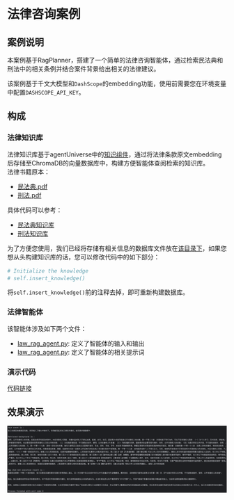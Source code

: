 # 法律咨询案例
## 案例说明
本案例基于RagPlanner，搭建了一个简单的法律咨询智能体，通过检索民法典和刑法中的相关条例并结合案件背景给出相关的法律建议。

该案例基于千文大模型和`DashScope`的embedding功能，使用前需要您在环境变量中配置`DASHSCOPE_API_KEY`。

## 构成
### 法律知识库
法律知识库基于agentUniverse中的[知识组件](2_2_4_知识.md)，通过将法律条款原文embedding后存储至ChromaDB的向量数据库中，构建方便智能体查阅检索的知识库。  
法律书籍原本：
- [民法典.pdf](../../../sample_standard_app/app/resources/民法典.pdf)
- [刑法.pdf](../../../sample_standard_app/app/resources/刑法.pdf)

具体代码可以参考：
- [民法典知识库](../../../sample_standard_app/app/core/knowledge/civil_law_knowledge.py)
- [刑法知识库](../../../sample_standard_app/app/core/knowledge/criminal_law_knowledge.py)

为了方便您使用，我们已经将存储有相关信息的数据库文件放在[该目录下](../../../sample_standard_app/DB/)，如果您想从头构建知识库的话，您可以修改代码中的如下部分：
```python
# Initialize the knowledge
# self.insert_knowledge()
```
将`self.insert_knowledge()`前的注释去掉，即可重新构建数据库。

### 法律智能体
该智能体涉及如下两个文件： 
- [law_rag_agent.py](../../../sample_standard_app/app/core/agent/rag_agent_case/law_rag_agent.py): 定义了智能体的输入和输出
- [law_rag_agent.py](../../../sample_standard_app/app/core/agent/rag_agent_case/law_rag_agent.yaml): 定义了智能体的相关提示词


### 演示代码
[代码链接](../../../sample_standard_app/app/examples/law_chat_bot.py)

## 效果演示
![演示图片](../_picture/law_agent_demo.png)